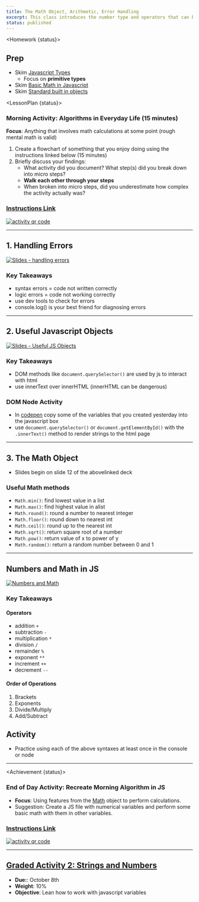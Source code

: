```yaml
---
title: The Math Object, Arithmetic, Error Handling
excerpt: This class introduces the number type and operators that can be used with it.
status: published
---
```


<script>
	import Homework from "$lib/components/Homework.svelte";
	import LessonPlan from "$lib/components/LessonPlan.svelte";
	import Achievement from "$lib/components/Achievement.svelte";
</script>

<Homework {status}>

<h2>Prep</h2>

- Skim [Javascript Types](https://dev.to/carlosrafael22/back-to-the-basics-primitive-and-object-types-in-javascript-18c2https://developer.mozilla.org/en-US/docs/Glossary/Primitive)
  - Focus on **primitive types**
- Skim [Basic Math in Javascript](https://developer.mozilla.org/en-US/docs/Learn/JavaScript/First_steps/Math)
- Skim [Standard built in objects](https://developer.mozilla.org/en-US/docs/Web/JavaScript/Reference/Global_Objects)

</Homework>

<LessonPlan {status}>

### Morning Activity: Algorithms in Everyday Life (15 minutes)

**Focus**: Anything that involves math calculations at some point (rough mental math is valid)

1. Create a flowchart of something that you enjoy doing using the instructions linked below (15 minutes)
2. Briefly discuss your findings:
   - What activity did you document? What step(s) did you break down into micro steps?
   - **Walk each other through your steps**
   - When broken into micro steps, did you underestimate how complex the activity actually was?

<a href="https://gist.github.com/lilyx13/423ffbe6e8da87497b134985ba90ab15">
  <h3>Instructions Link</h3>
  <img src="/images/qr-codes/algorithm-activity.png" alt="activity qr code" class="w-48">
</a>

---

<h2>1. Handling Errors</h2>

[![Slides - handling errors](/images/slides/cpnt-262/js-errors.png)](/slides/cpnt-262/js-errors)

### Key Takeaways

- syntax errors = code not written correctly
- logic errors = code not working correctly
- use dev tools to check for errors
- console.log() is your best friend for diagnosing errors

---

<h2>2. Useful Javascript Objects</h2>

[![Slides - Useful JS Objects](/images/slides/cpnt-262/js-useful-objects.png)](/slides/cpnt-262/js-useful-objects)

### Key Takeaways

- DOM methods like `document.querySelector()` are used by js to interact with html
- use innerText over innerHTML (innerHTML can be dangerous)

### DOM Node Activity

- In [codepen](https://codepen.io) copy some of the variables that you created yesterday into the javascript box
- use `document.querySelector()` or `document.getElementById()` with the `.innerText()` method to render strings to the html page

---

<h2>3. The Math Object</h2>

- Slides begin on slide 12 of the abovelinked deck

### Useful Math methods

- `Math.min()`: find lowest value in a list
- `Math.max()`: find highest value in alist
- `Math.round()`: round a number to nearest integer
- `Math.floor()`: round down to nearest int
- `Math.ceil()`: round up to the nearest int
- `Math.sqrt()`: return square root of a number
- `Math.pow()`: return value of x to power of y
- `Math.random()`: return a random number between 0 and 1

---

<h2>Numbers and Math in JS</h2>

[![Numbers and Math](/images/slides/cpnt-262/js-numbers-math.png)](/slides/cpnt-262/js-numbers-math)

### Key Takeaways

#### Operators

- addition `+`
- subtraction `-`
- multiplication `*`
- division `/`
- remainder `%`
- exponent `**`
- increment `++`
- decrement `--`

#### Order of Operations

1. Brackets
2. Exponents
3. Divide/Multiply
4. Add/Subtract

## Activity

- Practice using each of the above syntaxes at least once in the console or node

---

</LessonPlan>

<Achievement {status}>

### End of Day Activity: Recreate Morning Algorithm in JS

- **Focus**: Using features from the [Math](https://developer.mozilla.org/en-US/docs/Web/JavaScript/Reference/Global_Objects/Math) object to perform calculations.
- Suggestion: Create a JS file with numerical variables and perform some basic math with them in other variables.

<a href="https://gist.github.com/lilyx13/c81f1e72f83586efcd97206b806fd494">
  <h3>Instructions Link</h3>
  <img src="/images/qr-codes/algorithm-followup-activity.png" alt="activity qr code" class="w-48">
</a>

---

<h2><a href="/courses/cpnt-262/assessments/activity-2">Graded Activity 2: Strings and Numbers</a></h2>

- **Due:**: October 8th
- **Weight**: 10%
- **Objective**: Lean how to work with javascript variables

</Achievement>
